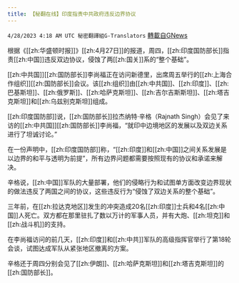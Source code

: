 ```yaml
---
title: 【秘翻在线】印度指责中共政府违反边界协议
---
```

`4/28/2023 4:18 AM UTC 秘密翻譯組G-Translators` [轉載自GNews](https://gnews.org/articles/1258862)

根据《[[zh:华盛顿时报]]》[[zh:4月27日]]的报道，周四，[[zh:印度国防部长]]指责[[zh:中国]]违反双边协议，侵蚀了两[[zh:国关]]系的“整个基础”。

[[zh:中共国]][[zh:国防部长]]李尚福正在访问新德里，出席周五举行的[[zh:上海合作组织]][[zh:国防部长]]会议。该[[zh:组织]]由[[zh:中共国]]、[[zh:印度]]、[[zh:巴基斯坦]]、[[zh:俄罗斯]]、[[zh:哈萨克斯坦]]、[[zh:吉尔吉斯斯坦]]、[[zh:塔吉克斯坦]]和[[zh:乌兹别克斯坦]]组成。

[[zh:印度国防部]]说，[[zh:国防部长]]拉杰纳特·辛格（Rajnath Singh）会见了来访的[[zh:中共国]][[zh:国防部长]]李尚福，“就印中边境地区的发展以及双边关系进行了坦诚讨论。”

在一份声明中，[[zh:印度国防部]]称，“[[zh:印度]]和[[zh:中国]]之间关系发展是以边界的和平与透明为前提”，所有边界问题都需要按照现有的协议和承诺来解决。

辛格说，[[zh:中国]]军队的大量部署，他们的侵略行为和试图单方面改变边界现状的做法违反了两国之间的协议，这些违反行为“侵蚀了双边关系的整个基础”。

三年前，在[[zh:拉达克地区]]发生的冲突造成20名[[zh:印度]]士兵和4名[[zh:中国]]人死亡。双方都在那里驻扎了数以万计的军事人员，并有大炮、[[zh:坦克]]和[[zh:战斗机]]的支持。

在李尚福访问的前几天，[[zh:印度]]和[[zh:中共]]军队的高级指挥官举行了第18轮会谈，试图达成军队从紧张地区撤离的方案。

辛格还于周四分别会见了[[zh:伊朗]]、[[zh:哈萨克斯坦]]和[[zh:塔吉克斯坦]]的[[zh:国防部长]]。
